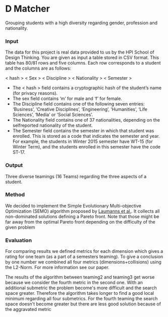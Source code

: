 # D Matcher

Grouping students with a high diversity regarding gender, profession and nationality.

### Input

The data for this project is real data provided to us by the HPI School of Design Thinking. You are given as input a table stored in CSV format. This table has 80/81 rows and five columns. Each row corresponds
to a student and the columns are as follows:

< hash > < Sex > < Discipline > < Nationality > < Semester >

* The < hash > field contains a cryptographic hash of the student’s name (for privacy reasons).
* The sex field contains ‘m’ for male and ‘f’ for female.
* The Discipline field contains one of the following seven entries:
  ‘Business’, ‘Creative Disciplines’, ‘Engineering’, ‘Humanities’, ‘Life Sciences’, ‘Media’ or ‘Social Sciences’.
* The Nationality field contains one of 37 nationalities, depending on the selfreported nationality of the student.
* The Semester field contains the semester in which that student was enrolled. This is stored as a code that indicates the semester and year. For example, the students in Winter 2015 semester have WT-15 (for Winter Term), and the students enrolled in this semester have the code ST-17.

### Output

Three diverse teamings (16 Teams) regarding the three aspects of a student.

### Method

We decided to implement the Simple Evolutionary Multi-objective Optimization (SEMO) algorithm proposed by [Laumanns et al.][0]. It collects all non-dominated solutions defining a Pareto front. Note that those might be far away from the optimal Pareto front depending on the difficulty of the given problem

[0]: http://repository.ias.ac.in/83516/1/20-a.pdf

### Evaluation

For comparing results we defined metrics for each dimension which gives a rating for one team (as a part of a semesters teaming). To give a conclusion by one number we combined all four metrics (dimensions+collisions) using the L2-Norm. For more information see our paper.

The results of the algorithm between teaming2 and teaming3 get worse because we consider the fourth metric in the second one. With an additional submetric the problem become's more difficult and the search space greater. Therefore the algorithm takes longer to find a good local minimum regarding all four submetrics.
For the fourth teaming the search space doesn't become greater but there are less good solution because of the aggravated metric
